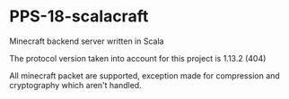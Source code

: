 # PPS-18-scalacraft
Minecraft backend server written in Scala

The protocol version taken into account for this project is 1.13.2 (404)

All minecraft packet are supported, exception made for compression and cryptography which aren't handled.
